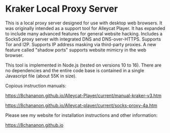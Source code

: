 # Kraker Local Proxy Server

This is a local proxy server designed for use with desktop web browsers. It was originally intended as a support tool for Alleycat Player. It has expanded to include many advanced features for general website hacking. Includes a Socks5 proxy server with integrated DNS and DNS-over-HTTPS. Supports Tor and I2P. Supports IP address masking via third-party proxies. A new feature called "shadow ports" supports website mimicry in the web browser.

This tool is implemented in Node.js (tested on versions 10 to 16). There are no dependencies and the entire code base is contained in a single Javascript file (about 55K in size).

Copious instruction manuals:

https://8chananon.github.io/Alleycat-Player/current/manual-kraker-v3.htm

https://8chananon.github.io/Alleycat-player/current/socks-proxy-4a.htm

Please see my website for installation instructions and other information:

https://8chananon.github.io
